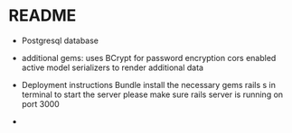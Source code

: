 # README

* Postgresql database

* additional gems:
    uses BCrypt for password encryption
    cors enabled
    active model serializers to render additional data


* Deployment instructions
    Bundle install the necessary gems
    rails s in terminal to start the server
    please make sure rails server is running on port 3000
* 
